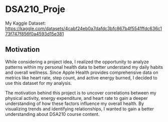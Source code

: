 # DSA210_Proje
My Kaggle Dataset: https://kaggle.com/datasets/4cabf24eb0a7dafdc3bfc867b4f5541ffdc636c173f747f856f0a4593d15e381
## Motivation

While considering a project idea, I realized the opportunity to analyze patterns within my personal health data to better understand my daily habits and overall wellness. Since Apple Health provides comprehensive data on metrics like heart rate, step count, and active energy burned, I decided to use this dataset for my analysis.

The motivation behind this project is to uncover correlations between my physical activity, energy expenditure, and heart rate to gain a deeper understanding of how these factors influence my overall health. By visualizing trends and identifying relationships, I wanted to gain a better understanding about DSA210 course content.
